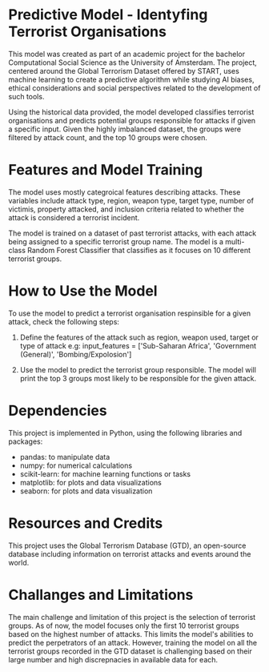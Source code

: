 # Predictive Model - Identyfing Terrorist Organisations
This model was created as part of an academic project for the bachelor Computational Social Science as the University of Amsterdam. The project, centered around the Global Terrorism Dataset offered by START, uses machine learning to create a predictive algorithm while studying AI biases, ethical considerations and social perspectives related to the development of such tools. 

Using the historical data provided, the model developed classifies terrorist organisations and predicts potential groups responsible for attacks if given a specific input. 
Given the highly imbalanced dataset, the groups were filtered by attack count, and the top 10 groups were chosen.


# Features and Model Training
The model uses mostly categroical features describing attacks. These variables include attack type, region, weapon type, target type, number of victimis, property attacked, and inclusion criteria related to whether the attack is considered a terrorist incident.

The model is trained on a dataset of past terrorist attacks, with each attack being assigned to a specific terrorist group name. The model is a multi-class Random Forest Classifier that classifies as it focuses on 10 different terrorist groups.


# How to Use the Model
To use the model to predict a terrorist organisation respinsible for a given attack, check the following steps:

1. Define the features of the attack such as region, weapon used, target or type of attack
    e.g: input_features = ['Sub-Saharan Africa', 'Government (General)', 'Bombing/Expolosion']

2. Use the model to predict the terrorist group responsible. The model will print the top 3 groups most likely to be responsible for the given attack.


# Dependencies
This project is implemented in Python, using the following libraries and packages:
- pandas: to manipulate data
- numpy: for numerical calculations
- scikit-learn: for machine learning functions or tasks
- matplotlib: for plots and data visualizations
- seaborn: for plots and data visualization


# Resources and Credits
This project uses the Global Terrorism Database (GTD), an open-source database including information on terrorist attacks and events around the world.


# Challanges and Limitations
The main challenge and limitation of this project is the selection of terrorist groups. As of now, the model focuses only the first 10 terrorist groups based on the highest number of attacks. This limits the model's abilities to predict the perpetrators of an attack. However, training the model on all the terrorist groups recorded in the GTD dataset is challenging based on their large number and high discrepnacies in available data for each.




